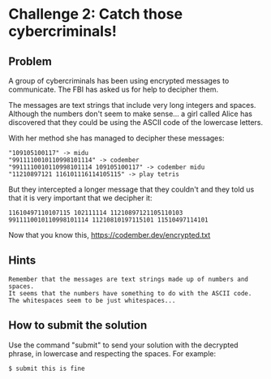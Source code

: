# Challenge 2: Catch those cybercriminals!

## Problem

A group of cybercriminals has been using encrypted messages to communicate. The FBI has asked us for help to decipher them.

The messages are text strings that include very long integers and spaces. Although the numbers don't seem to make sense... a girl called Alice has discovered that they could be using the ASCII code of the lowercase letters.

With her method she has managed to decipher these messages:

    "109105100117" -> midu
    "9911110010110998101114" -> codember
    "9911110010110998101114 109105100117" -> codember midu
    "11210897121 116101116114105115" -> play tetris

But they intercepted a longer message that they couldn't and they told us that it is very important that we decipher it:

    11610497110107115 102111114 11210897121105110103 9911110010110998101114 11210810197115101 11510497114101

Now that you know this, https://codember.dev/encrypted.txt

## Hints

    Remember that the messages are text strings made up of numbers and spaces.
    It seems that the numbers have something to do with the ASCII code.
    The whitespaces seem to be just whitespaces...

## How to submit the solution

Use the command "submit" to send your solution with the decrypted phrase, in lowercase and respecting the spaces. For example:

`$ submit this is fine`